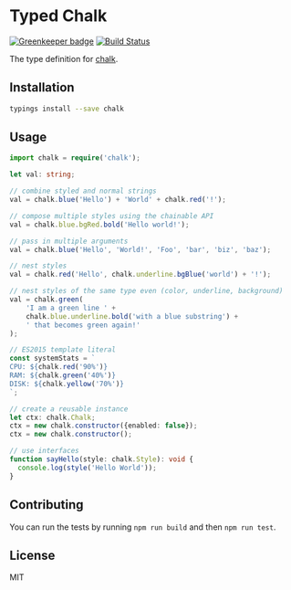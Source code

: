 # Typed Chalk

[![Greenkeeper badge](https://badges.greenkeeper.io/types/npm-chalk.svg)](https://greenkeeper.io/)
[![Build Status](https://travis-ci.org/types/npm-chalk.svg?branch=master)](https://travis-ci.org/types/npm-chalk)

The type definition for [chalk](https://github.com/chalk/chalk).

## Installation
```sh
typings install --save chalk
```

## Usage

```ts
import chalk = require('chalk');

let val: string;

// combine styled and normal strings
val = chalk.blue('Hello') + 'World' + chalk.red('!');

// compose multiple styles using the chainable API
val = chalk.blue.bgRed.bold('Hello world!');

// pass in multiple arguments
val = chalk.blue('Hello', 'World!', 'Foo', 'bar', 'biz', 'baz');

// nest styles
val = chalk.red('Hello', chalk.underline.bgBlue('world') + '!');

// nest styles of the same type even (color, underline, background)
val = chalk.green(
    'I am a green line ' +
    chalk.blue.underline.bold('with a blue substring') +
    ' that becomes green again!'
);

// ES2015 template literal
const systemStats = `
CPU: ${chalk.red('90%')}
RAM: ${chalk.green('40%')}
DISK: ${chalk.yellow('70%')}
`;

// create a reusable instance
let ctx: chalk.Chalk;
ctx = new chalk.constructor({enabled: false});
ctx = new chalk.constructor();

// use interfaces
function sayHello(style: chalk.Style): void {
  console.log(style('Hello World'));
}
```

## Contributing
You can run the tests by running `npm run build` and then `npm run test`.


## License

MIT
